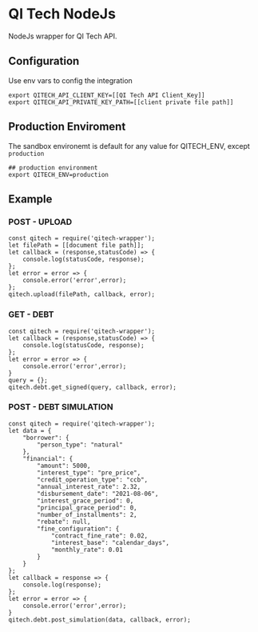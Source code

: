 # QI Tech NodeJs

NodeJs wrapper for QI Tech API.

## Configuration

Use env vars to config the integration

```
export QITECH_API_CLIENT_KEY=[[QI Tech API Client_Key]]
export QITECH_API_PRIVATE_KEY_PATH=[[client private file path]]
```

## Production Enviroment 

The sandbox environemt is default for any value for QITECH_ENV, except `production`

```
## production environment
export QITECH_ENV=production
```


## Example

### POST - UPLOAD


```
const qitech = require('qitech-wrapper');
let filePath = [[document file path]];
let callback = (response,statusCode) => {
    console.log(statusCode, response);
};
let error = error => {
    console.error('error',error);
};
qitech.upload(filePath, callback, error);
```

### GET - DEBT 


```
const qitech = require('qitech-wrapper');
let callback = (response,statusCode) => {
    console.log(statusCode, response);
};
let error = error => {
    console.error('error',error);
}
query = {};
qitech.debt.get_signed(query, callback, error);
```

### POST - DEBT SIMULATION


```
const qitech = require('qitech-wrapper');
let data = {
    "borrower": {
        "person_type": "natural"
    },
    "financial": {
        "amount": 5000,
        "interest_type": "pre_price",
        "credit_operation_type": "ccb",
        "annual_interest_rate": 2.32,
        "disbursement_date": "2021-08-06",
        "interest_grace_period": 0,
        "principal_grace_period": 0,
        "number_of_installments": 2,
        "rebate": null,
        "fine_configuration": {
            "contract_fine_rate": 0.02,
            "interest_base": "calendar_days",
            "monthly_rate": 0.01
        }
    }
};
let callback = response => {
    console.log(response);
};
let error = error => {
    console.error('error',error);
}
qitech.debt.post_simulation(data, callback, error);
```
